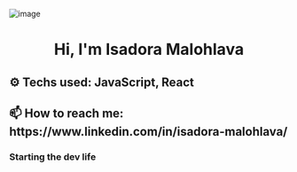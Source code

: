 ![image](https://github.com/isadoramalohlava/isadoramalohlava/assets/109180228/b9542703-fa33-45e5-ad76-03aa7d8aa4af)



<h1 align="center"> Hi, I'm Isadora Malohlava </h1>
<h2>⚙ Techs used: JavaScript, React </h2>
<h2>📫 How to reach me: https://www.linkedin.com/in/isadora-malohlava/ </h2>

<h3>Starting the dev life</h3>

<!--
**isadoramalohlava/isadoramalohlava** is a ✨ _special_ ✨ repository because its `README.md` (this file) appears on your GitHub profile.

Here are some ideas to get you started:

- 🔭 I’m currently working on ...
- 🌱 I’m currently learning ...
- 👯 I’m looking to collaborate on ...
- 🤔 I’m looking for help with ...
- 💬 Ask me about ...
- 📫 How to reach me: ...
- 😄 Pronouns: ...
- ⚡ Fun fact: ...
-->
